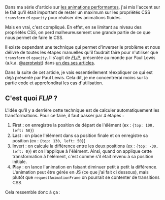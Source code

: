 Dans ma série d'article sur [les animations performantes](/posts/des-animations-performantes-1), j'ai mis l'accent sur le fait qu'il était important de rester un maximum sur les propriétés CSS `transform` et `opacity` pour réaliser des animations fluides.

Mais en vrai, c'est compliqué. En effet, en se limitant au niveau des propriétés CSS, on perd malheureusement une grande partie de ce que nous permet de faire le CSS. 

Il existe cependant une technique qui permet d'inverser le problème et nous délivre de toutes les étapes manuelles qu'il faudrait faire pour n'utiliser que `transform` et `opacity`. Il s'agit de *<abbr title="First, Last, Invert, Play">FLIP</abbr>*, présentée au monde par Paul Lewis (a.k.a. [@aerotwist](https://twitter.com/aerotwist)) dans [un des ses articles](https://aerotwist.com/blog/flip-your-animations/).

Dans la suite de cet article, je vais essentiellement réexpliquer ce qui est déjà présenté par Paul Lewis. Cela dit, je me concentrerai moins sur la partie code et approfondirai les cas d'utilisation.

## C'est quoi *FLIP* ?

L'idée qu'il y a derrière cette technique est de calculer automatiquement les transformations. Pour ce faire, il faut passer par 4 étapes&nbsp;:

1. **F**irst&nbsp;: on enregistre la position de départ de l'élément (ex&nbsp;: `{top: 100, left: 50}`)
2. **L**ast&nbsp;: on place l'élément dans sa position finale et on enregistre sa position (ex&nbsp;: `{top: 130, left: 50}`)
3. **I**nvert&nbsp;: on calcule la différence entre les deux positions (ex&nbsp;: `{top: -30, left: 0}`) et on l'applique à l'élément. Ainsi, quand on applique cette transformation à l'élément, c'est comme s'il était revenu à sa position initiale.
4. **P**lay&nbsp;: on lance l'animation en faisant diminuer petit à petit la différence. L'animation peut être gérée en JS (ce que j'ai fait ci dessous), mais plutôt que `requestAnimationFrame` on pourrait se contenter de transitions CSS.

Cela ressemble donc à ça&nbsp;: